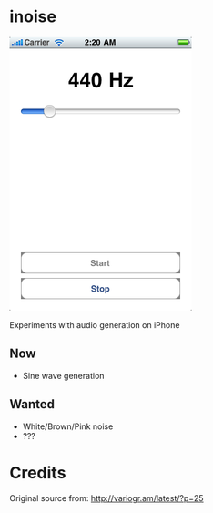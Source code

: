 inoise
======

![iPhone screenshot](http://github.com/koke/inoise/raw/master/screenshots/inoise.png)

Experiments with audio generation on iPhone

Now
---

* Sine wave generation

Wanted
------

* White/Brown/Pink noise
* ???

Credits
=======

Original source from:
http://variogr.am/latest/?p=25